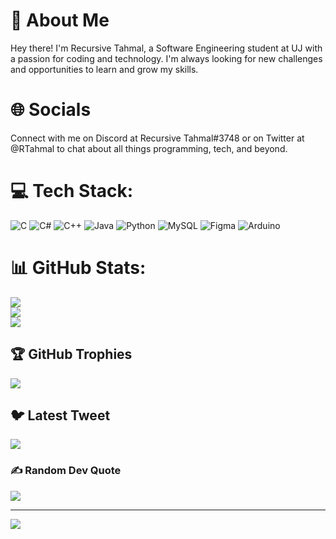 # 💫 About Me
Hey there! I'm Recursive Tahmal, a Software Engineering student at UJ with a passion for coding and technology. I'm always looking for new challenges and opportunities to learn and grow my skills.

# 🌐 Socials
Connect with me on Discord at Recursive Tahmal#3748 or on Twitter at @RTahmal to chat about all things programming, tech, and beyond.

# 💻 Tech Stack:
![C](https://img.shields.io/badge/c-%2300599C.svg?style=for-the-badge&logo=c&logoColor=white) ![C#](https://img.shields.io/badge/c%23-%23239120.svg?style=for-the-badge&logo=c-sharp&logoColor=white) ![C++](https://img.shields.io/badge/c++-%2300599C.svg?style=for-the-badge&logo=c%2B%2B&logoColor=white) ![Java](https://img.shields.io/badge/java-%23ED8B00.svg?style=for-the-badge&logo=java&logoColor=white) ![Python](https://img.shields.io/badge/python-3670A0?style=for-the-badge&logo=python&logoColor=ffdd54) ![MySQL](https://img.shields.io/badge/mysql-%2300f.svg?style=for-the-badge&logo=mysql&logoColor=white) 	![Figma](https://img.shields.io/badge/figma-%23F24E1E.svg?style=for-the-badge&logo=figma&logoColor=white) ![Arduino](https://img.shields.io/badge/-Arduino-00979D?style=for-the-badge&logo=Arduino&logoColor=white)
# 📊 GitHub Stats:
![](https://github-readme-stats.vercel.app/api?username=Recursive-Tahmal&theme=radical&hide_border=false&include_all_commits=true&count_private=true)<br/>
![](https://github-readme-streak-stats.herokuapp.com/?user=Recursive-Tahmal&theme=radical&hide_border=false)<br/>
![](https://github-readme-stats.vercel.app/api/top-langs/?username=Recursive-Tahmal&theme=radical&hide_border=false&include_all_commits=true&count_private=true&layout=compact)

## 🏆 GitHub Trophies
![](https://github-profile-trophy.vercel.app/?username=Recursive-Tahmal&theme=radical&no-frame=false&no-bg=true&margin-w=4)

## 🐦 Latest Tweet
[![](https://gtce.itsvg.in/api?username=@RTahmal)](https://github.com/VishwaGauravIn/github-twitter-card-embed)

### ✍️ Random Dev Quote
![](https://quotes-github-readme.vercel.app/api?type=vetical&theme=radical)

---
[![](https://visitcount.itsvg.in/api?id=Recursive-Tahmal&icon=0&color=0)](https://visitcount.itsvg.in)

<!-- Proudly created with GPRM ( https://gprm.itsvg.in ) -->
